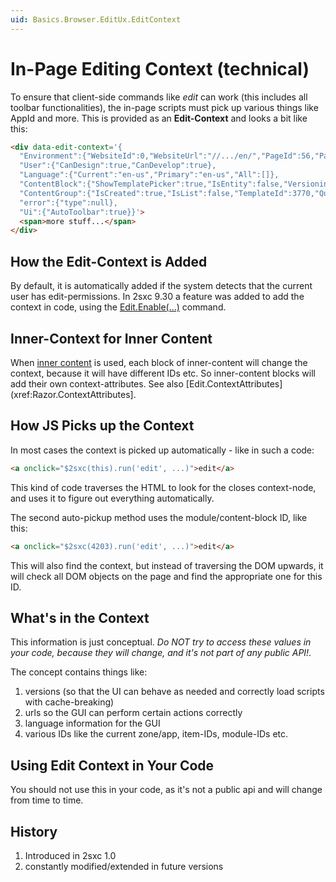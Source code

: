 ```yaml
---
uid: Basics.Browser.EditUx.EditContext
---
```

# In-Page Editing Context (technical)

To ensure that client-side commands like _edit_ can work (this includes all toolbar functionalities), the in-page scripts must pick up various things like AppId and more. This is provided as an **Edit-Context** and looks a bit like this:

```html
<div data-edit-context='{
  "Environment":{"WebsiteId":0,"WebsiteUrl":"//.../en/","PageId":56,"PageUrl":"http://.../en/","parameters":[{"Key":"TabId","Value":"56"},{"Key":"language","Value":"en-US"}],"InstanceId":421,"SxcVersion":"9.30.0.40333","SxcRootUrl":"/","IsEditable":true},
  "User":{"CanDesign":true,"CanDevelop":true},
  "Language":{"Current":"en-us","Primary":"en-us","All":[]},
  "ContentBlock":{"ShowTemplatePicker":true,"IsEntity":false,"VersioningRequirements":"DraftOptional","Id":421,"ParentFieldName":null,"ParentFieldSortOrder":0,"PartOfPage":true},
  "ContentGroup":{"IsCreated":true,"IsList":false,"TemplateId":3770,"QueryId":null,"ContentTypeName":"e2351b42-87f2-427e-9566-ff271e3e5a9f","AppUrl":"/Portals/0/2sxc/Content","AppSettingsId":null,"AppResourcesId":null,"IsContent":true,"HasContent":true,"SupportsAjax":true,"ZoneId":2,"AppId":2,"Guid":"c238e78b-a6e5-4811-a5c9-51d5ebf48b39","Id":3894},
  "error":{"type":null},
  "Ui":{"AutoToolbar":true}}'>
  <span>more stuff...</span>
</div>

```

## How the Edit-Context is Added

By default, it is automatically added if the system detects that the current user has edit-permissions. In 2sxc 9.30 a feature was added to add the context in code, using the [Edit.Enable(...)](xref:NetCode.Razor.Edit.Enable) command.

## Inner-Context for Inner Content

When [inner content](xref:Specs.Cms.InnerContent) is used, each block of inner-content will change the context, because it will have different IDs etc. So inner-content blocks will add their own context-attributes. See also [Edit.ContextAttributes](xref:Razor.ContextAttributes].

## How JS Picks up the Context

In most cases the context is picked up automatically - like in such a code:

```html
<a onclick="$2sxc(this).run('edit', ...)">edit</a>
```

This kind of code traverses the HTML to look for the closes context-node, and uses it to figure out everything automatically.

The second auto-pickup method uses the module/content-block ID, like this:

```html
<a onclick="$2sxc(4203).run('edit', ...)">edit</a>
```

This will also find the context, but instead of traversing the DOM upwards, it will check all DOM objects on the page and find the appropriate one for this ID.

## What's in the Context

This information is just conceptual. _Do NOT try to access these values in your code, because they will change, and it's not part of any public API!_.

The concept contains things like:

1. versions (so that the UI can behave as needed and correctly load scripts with cache-breaking)
1. urls so the GUI can perform certain actions correctly
1. language information for the GUI
1. various IDs like the current zone/app, item-IDs, module-IDs etc.

## Using Edit Context in Your Code

You should not use this in your code, as it's not a public api and will change from time to time. 

## History

1. Introduced in 2sxc 1.0
1. constantly modified/extended in future versions
